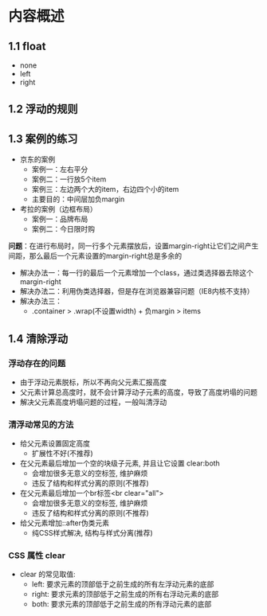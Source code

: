 # 内容概述



## 1.1 float 

- none
- left
- right



## 1.2 浮动的规则



## 1.3 案例的练习

- 京东的案例
  - 案例一：左右平分
  - 案例二：一行放5个item
  - 案例三：左边两个大的item，右边四个小的item
  - 主要目的：中间层加负margin
- 考拉的案例（边框布局）
  - 案例一：品牌布局
  - 案例二：今日限时购



**问题**：在进行布局时，同一行多个元素摆放后，设置margin-right让它们之间产生间距，那么最后一个元素设置的margin-right总是多余的

- 解决办法一：每一行的最后一个元素增加一个class，通过类选择器去除这个margin-right
- 解决办法二：利用伪类选择器，但是存在浏览器兼容问题（IE8内核不支持）
- 解决办法三：
  - .container > .wrap(不设置width) + 负margin > items



## 1.4 清除浮动

### 浮动存在的问题

- 由于浮动元素脱标，所以不再向父元素汇报高度
- 父元素计算总高度时，就不会计算浮动子元素的高度，导致了高度坍塌的问题
- 解决父元素高度坍塌问题的过程，一般叫清浮动



### 清浮动常见的方法

- 给父元素设置固定高度
  - 扩展性不好(不推荐)
- 在父元素最后增加一个空的块级子元素, 并且让它设置 clear:both
  - 会增加很多无意义的空标签, 维护麻烦
  - 违反了结构和样式分离的原则(不推荐)
- 在父元素最后增加一个br标签\<br clear="all">
  - 会增加很多无意义的空标签, 维护麻烦
  - 违反了结构和样式分离的原则(不推荐)
- 给父元素增加::after伪类元素
  - 纯CSS样式解决, 结构与样式分离(推荐)



### CSS 属性 clear

- clear 的常见取值:
  - left: 要求元素的顶部低于之前生成的所有左浮动元素的底部
  - right: 要求元素的顶部低于之前生成的所有右浮动元素的底部
  - both: 要求元素的顶部低于之前生成的所有浮动元素的底部